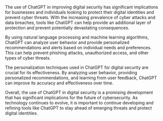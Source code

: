 

The use of ChatGPT in improving digital security has significant implications for businesses and individuals looking to protect their digital identities and prevent cyber threats. With the increasing prevalence of cyber attacks and data breaches, tools like ChatGPT can help provide an additional layer of protection and prevent potentially devastating consequences.

By using natural language processing and machine learning algorithms, ChatGPT can analyze user behavior and provide personalized recommendations and alerts based on individual needs and preferences. This can help prevent phishing attacks, unauthorized access, and other types of cyber threats.

The personalization techniques used in ChatGPT for digital security are crucial for its effectiveness. By analyzing user behavior, providing personalized recommendations, and learning from user feedback, ChatGPT can improve its accuracy and effectiveness over time.

Overall, the use of ChatGPT in digital security is a promising development that has significant implications for the future of cybersecurity. As technology continues to evolve, it is important to continue developing and refining tools like ChatGPT to stay ahead of emerging threats and protect digital identities.
